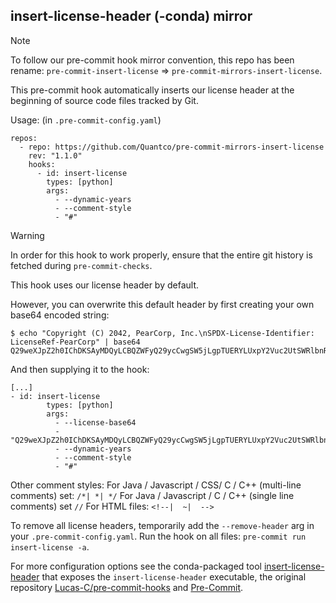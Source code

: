 ## insert-license-header (-conda) mirror

> [!NOTE]
> To follow our pre-commit hook mirror convention, this repo has been rename: `pre-commit-insert-license` => `pre-commit-mirrors-insert-license`.

This pre-commit hook automatically inserts our license header at the beginning of source code files tracked by Git.

Usage: (in `.pre-commit-config.yaml`)

```
repos:
  - repo: https://github.com/Quantco/pre-commit-mirrors-insert-license
    rev: "1.1.0"
    hooks:
      - id: insert-license
        types: [python]
        args:
          - --dynamic-years
          - --comment-style
          - "#"
```

> [!WARNING]
> In order for this hook to work properly, ensure that the entire git history is fetched during `pre-commit-checks`.

This hook uses our license header by default.

However, you can overwrite this default header by first creating your own base64 encoded string:
```
$ echo "Copyright (C) 2042, PearCorp, Inc.\nSPDX-License-Identifier: LicenseRef-PearCorp" | base64
Q29weXJpZ2h0IChDKSAyMDQyLCBQZWFyQ29ycCwgSW5jLgpTUERYLUxpY2Vuc2UtSWRlbnRpZmllcjogTGljZW5zZVJlZi1QZWFyQ29ycAo=
```
And then supplying it to the hook:
```
[...]
- id: insert-license
        types: [python]
        args:
          - --license-base64
          - "Q29weXJpZ2h0IChDKSAyMDQyLCBQZWFyQ29ycCwgSW5jLgpTUERYLUxpY2Vuc2UtSWRlbnRpZmllcjogTGljZW5zZVJlZi1QZWFyQ29ycAo="
          - --dynamic-years
          - --comment-style
          - "#"
```

Other comment styles:
For Java / Javascript / CSS/ C / C++ (multi-line comments) set: `/*| *| */`
For Java / Javascript / C / C++ (single line comments) set `//`
For HTML files: `<!--|  ~|  -->`

To remove all license headers, temporarily add the `--remove-header` arg in
your `.pre-commit-config.yaml`. Run the hook on all files: `pre-commit run insert-license -a`.

For more configuration options see the conda-packaged tool [insert-license-header](https://github.com/thomasmarwitz/insert-license-header) that exposes the `insert-license-header` executable, the original repository [Lucas-C/pre-commit-hooks](https://github.com/Lucas-C/pre-commit-hooks) and [Pre-Commit](https://pre-commit.com/).
